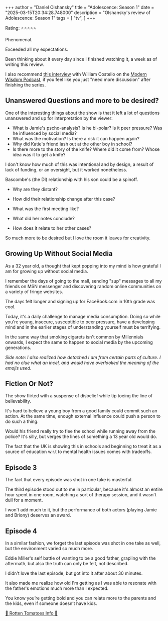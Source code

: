 +++
author = "Daniel Olshansky"
title = "Adolescence: Season 1"
date = "2025-03-15T20:34:28.748000"
description = "Olshansky's review of Adolescence: Season 1"
tags = [
    "tv",
]
+++

Rating: ⭐⭐⭐⭐⭐

Phenomenal.

Exceeded all my expectations.

Been thinking about it every day since I finished watching it,
a week as of writing this review.

I also recommend [this interview](https://www.youtube.com/watch?v=NeL_jc1T_KI) with
William Costello on the [Modern Wisdom Podcast](https://chriswillx.com/podcast/),
if you feel like you just "need more discussion" after finishing the series.

## Unanswered Questions and more to be desired?

One of the interesting things about the show is that it left a lot of questions unanswered
and up for interpretation by the viewer:

- What is Jamie's pscho-analysis? Is he bi-polar? Is it peer pressure? Was he influenced by social media?
- What was the motivation? Is there a risk it can happen again?
- Why did Katie's friend lash out at the other boy in school?
- Is there more to the story of the knife? Where did it come from? Whose idea was it to get a knife?

I don't know how much of this was intentional and by design, a result of lack of funding,
or an oversight, but it worked nonetheless.

Bascombe's (the DI) relationship with his son could be a spinoff.

- Why are they distant?
- How did their relationship change after this case?

- What was the first meeting like?
- What did her notes conclude?
- How does it relate to her other cases?

So much more to be desired but I love the room it leaves for creativity.

## Growing Up Without Social Media

As a 32 year old, a thought that kept popping into my mind is how grateful I am for
growing up without social media.

I remember the days of going to the mall, sending "sup" messages to all my friends
on MSN messenger and discovering random online communities on a variety of fringe websites.

The days felt longer and signing up for FaceBook.com in 10th grade was cool.

Today, it's a daily challenge to manage media consumption. Doing so while you're
young, insecure, susceptible to peer pressure, have a developing mind and in the
earlier stages of understanding yourself must be terrifying.

In the same way that smoking cigarets isn't common by Millennials onwards, I expect
the same to happen to social media by the upcoming generations.

_Side note: I also realized how detached I am from certain parts of culture. I had no clue what an incel, and would have overlooked the meaning of the emojis used._

## Fiction Or Not?

The show flirted with a suspense of disbelief while tip toeing the line of believability.

It's hard to believe a young boy from a good family could commit such an action.
At the same time, enough external influence could push a person to do such a thing.

Would his friend really try to flee the school while running away from the police?
It's silly, but verges the lines of something a 13 year old would do.

The fact that the UK is showing this in schools and beginning to treat it as
a source of education w.r.t to mental health issues comes with tradeoffs.

## Episode 3

The fact that every episode was shot in one take is masterful.

The third episode stood out to me in particular, because it's almost an entire
hour spent in one room, watching a sort of therapy session, and it wasn't dull for a moment.

I won't add much to it, but the performance of both actors (playing Jamie and Briony) deserves an award.

## Episode 4

In a similar fashion, we forget the last episode was shot in one take as well, but
the environment varied so much more.

Eddie Miller's self battle of wanting to be a good father, grapling with the aftermath, but also the truth
can only be felt, not described.

I didn't love the last episode, but got into it after about 30 minutes.

It also made me realize how old I'm getting as I was able to resonate with the father's
emotions much more than I expected.

You know you’re getting bold and you can relate more to the parents and the kids, even if someone doesn’t have kids.

[🍅 Rotten Tomatoes Info 🍅](https://www.rottentomatoes.com/tv/adolescence/s01)
